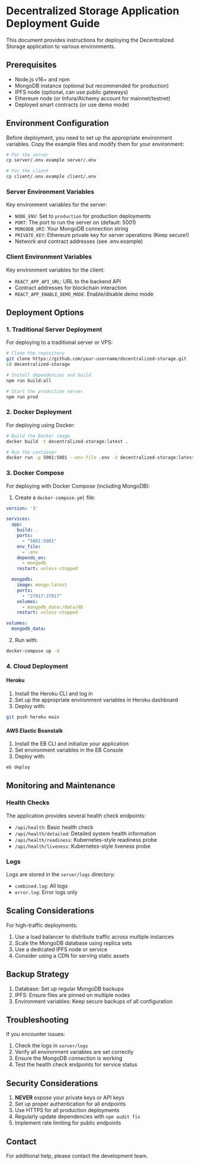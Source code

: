 # Decentralized Storage Application Deployment Guide

This document provides instructions for deploying the Decentralized Storage application to various environments.

## Prerequisites

- Node.js v16+ and npm
- MongoDB instance (optional but recommended for production)
- IPFS node (optional, can use public gateways)
- Ethereum node (or Infura/Alchemy account for mainnet/testnet)
- Deployed smart contracts (or use demo mode)

## Environment Configuration

Before deployment, you need to set up the appropriate environment variables. Copy the example files and modify them for your environment:

```bash
# For the server
cp server/.env.example server/.env

# For the client
cp client/.env.example client/.env
```

### Server Environment Variables

Key environment variables for the server:

- `NODE_ENV`: Set to `production` for production deployments
- `PORT`: The port to run the server on (default: 5001)
- `MONGODB_URI`: Your MongoDB connection string
- `PRIVATE_KEY`: Ethereum private key for server operations (Keep secure!)
- Network and contract addresses (see .env.example)

### Client Environment Variables

Key environment variables for the client:

- `REACT_APP_API_URL`: URL to the backend API
- Contract addresses for blockchain interaction
- `REACT_APP_ENABLE_DEMO_MODE`: Enable/disable demo mode

## Deployment Options

### 1. Traditional Server Deployment

For deploying to a traditional server or VPS:

```bash
# Clone the repository
git clone https://github.com/your-username/decentralized-storage.git
cd decentralized-storage

# Install dependencies and build
npm run build:all

# Start the production server
npm run prod
```

### 2. Docker Deployment

For deploying using Docker:

```bash
# Build the Docker image
docker build -t decentralized-storage:latest .

# Run the container
docker run -p 5001:5001 --env-file .env -d decentralized-storage:latest
```

### 3. Docker Compose

For deploying with Docker Compose (including MongoDB):

1. Create a `docker-compose.yml` file:

```yaml
version: '3'

services:
  app:
    build: .
    ports:
      - "5001:5001"
    env_file:
      - .env
    depends_on:
      - mongodb
    restart: unless-stopped

  mongodb:
    image: mongo:latest
    ports:
      - "27017:27017"
    volumes:
      - mongodb_data:/data/db
    restart: unless-stopped

volumes:
  mongodb_data:
```

2. Run with:

```bash
docker-compose up -d
```

### 4. Cloud Deployment

#### Heroku

1. Install the Heroku CLI and log in
2. Set up the appropriate environment variables in Heroku dashboard
3. Deploy with:

```bash
git push heroku main
```

#### AWS Elastic Beanstalk

1. Install the EB CLI and initialize your application
2. Set environment variables in the EB Console
3. Deploy with:

```bash
eb deploy
```

## Monitoring and Maintenance

### Health Checks

The application provides several health check endpoints:

- `/api/health`: Basic health check
- `/api/health/detailed`: Detailed system health information
- `/api/health/readiness`: Kubernetes-style readiness probe
- `/api/health/liveness`: Kubernetes-style liveness probe

### Logs

Logs are stored in the `server/logs` directory:

- `combined.log`: All logs
- `error.log`: Error logs only

## Scaling Considerations

For high-traffic deployments:

1. Use a load balancer to distribute traffic across multiple instances
2. Scale the MongoDB database using replica sets
3. Use a dedicated IPFS node or service
4. Consider using a CDN for serving static assets

## Backup Strategy

1. Database: Set up regular MongoDB backups
2. IPFS: Ensure files are pinned on multiple nodes
3. Environment variables: Keep secure backups of all configuration

## Troubleshooting

If you encounter issues:

1. Check the logs in `server/logs`
2. Verify all environment variables are set correctly
3. Ensure the MongoDB connection is working
4. Test the health check endpoints for service status

## Security Considerations

1. **NEVER** expose your private keys or API keys
2. Set up proper authentication for all endpoints
3. Use HTTPS for all production deployments
4. Regularly update dependencies with `npm audit fix`
5. Implement rate limiting for public endpoints

## Contact

For additional help, please contact the development team. 